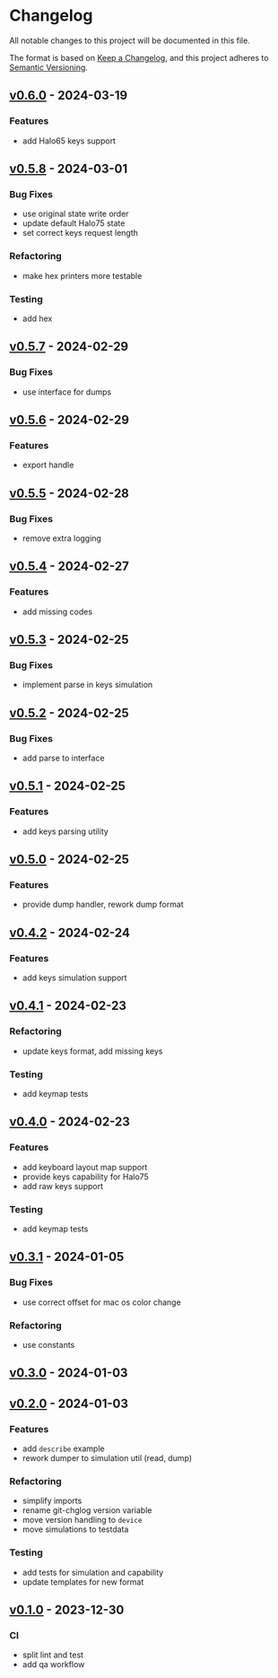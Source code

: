 # Changelog

All notable changes to this project will be documented in this file.

The format is based on [Keep a Changelog][],
and this project adheres to [Semantic Versioning][].


## [v0.6.0](https://github.com/mishamyrt/nuga-lib/releases/tag/v0.6.0) - 2024-03-19
### Features
- add Halo65 keys support


## [v0.5.8](https://github.com/mishamyrt/nuga-lib/releases/tag/v0.5.8) - 2024-03-01
### Bug Fixes
- use original state write order
- update default Halo75 state
- set correct keys request length

### Refactoring
- make hex printers more testable

### Testing
- add hex


## [v0.5.7](https://github.com/mishamyrt/nuga-lib/releases/tag/v0.5.7) - 2024-02-29
### Bug Fixes
- use interface for dumps


## [v0.5.6](https://github.com/mishamyrt/nuga-lib/releases/tag/v0.5.6) - 2024-02-29
### Features
- export handle


## [v0.5.5](https://github.com/mishamyrt/nuga-lib/releases/tag/v0.5.5) - 2024-02-28
### Bug Fixes
- remove extra logging


## [v0.5.4](https://github.com/mishamyrt/nuga-lib/releases/tag/v0.5.4) - 2024-02-27
### Features
- add missing codes


## [v0.5.3](https://github.com/mishamyrt/nuga-lib/releases/tag/v0.5.3) - 2024-02-25
### Bug Fixes
- implement parse in keys simulation


## [v0.5.2](https://github.com/mishamyrt/nuga-lib/releases/tag/v0.5.2) - 2024-02-25
### Bug Fixes
- add parse to interface


## [v0.5.1](https://github.com/mishamyrt/nuga-lib/releases/tag/v0.5.1) - 2024-02-25
### Features
- add keys parsing utility


## [v0.5.0](https://github.com/mishamyrt/nuga-lib/releases/tag/v0.5.0) - 2024-02-25
### Features
- provide dump handler, rework dump format


## [v0.4.2](https://github.com/mishamyrt/nuga-lib/releases/tag/v0.4.2) - 2024-02-24
### Features
- add keys simulation support


## [v0.4.1](https://github.com/mishamyrt/nuga-lib/releases/tag/v0.4.1) - 2024-02-23
### Refactoring
- update keys format, add missing keys

### Testing
- add keymap tests


## [v0.4.0](https://github.com/mishamyrt/nuga-lib/releases/tag/v0.4.0) - 2024-02-23
### Features
- add keyboard layout map support
- provide keys capability for Halo75
- add raw keys support

### Testing
- add keymap tests


## [v0.3.1](https://github.com/mishamyrt/nuga-lib/releases/tag/v0.3.1) - 2024-01-05
### Bug Fixes
- use correct offset for mac os color change

### Refactoring
- use constants


## [v0.3.0](https://github.com/mishamyrt/nuga-lib/releases/tag/v0.3.0) - 2024-01-03

## [v0.2.0](https://github.com/mishamyrt/nuga-lib/releases/tag/v0.2.0) - 2024-01-03
### Features
- add `describe` example
- rework dumper to simulation util (read, dump)

### Refactoring
- simplify imports
- rename git-chglog version variable
- move version handling to `device`
- move simulations to testdata

### Testing
- add tests for simulation and capability
- update templates for new format


## [v0.1.0](https://github.com/mishamyrt/nuga-lib/releases/tag/v0.1.0) - 2023-12-30
### CI
- split lint and test
- add qa workflow

[keep a changelog]: https://keepachangelog.com/en/1.0.0/
[semantic versioning]: https://semver.org/spec/v2.0.0.html
[Unreleased]: https://github.com/mishamyrt/nuga-lib/compare/v0.6.0...HEAD
[v0.6.0]: https://github.com/mishamyrt/nuga-lib/compare/v0.5.8...v0.6.0
[v0.5.8]: https://github.com/mishamyrt/nuga-lib/compare/v0.5.7...v0.5.8
[v0.5.7]: https://github.com/mishamyrt/nuga-lib/compare/v0.5.6...v0.5.7
[v0.5.6]: https://github.com/mishamyrt/nuga-lib/compare/v0.5.5...v0.5.6
[v0.5.5]: https://github.com/mishamyrt/nuga-lib/compare/v0.5.4...v0.5.5
[v0.5.4]: https://github.com/mishamyrt/nuga-lib/compare/v0.5.3...v0.5.4
[v0.5.3]: https://github.com/mishamyrt/nuga-lib/compare/v0.5.2...v0.5.3
[v0.5.2]: https://github.com/mishamyrt/nuga-lib/compare/v0.5.1...v0.5.2
[v0.5.1]: https://github.com/mishamyrt/nuga-lib/compare/v0.5.0...v0.5.1
[v0.5.0]: https://github.com/mishamyrt/nuga-lib/compare/v0.4.2...v0.5.0
[v0.4.2]: https://github.com/mishamyrt/nuga-lib/compare/v0.4.1...v0.4.2
[v0.4.1]: https://github.com/mishamyrt/nuga-lib/compare/v0.4.0...v0.4.1
[v0.4.0]: https://github.com/mishamyrt/nuga-lib/compare/v0.3.1...v0.4.0
[v0.3.1]: https://github.com/mishamyrt/nuga-lib/compare/v0.3.0...v0.3.1
[v0.3.0]: https://github.com/mishamyrt/nuga-lib/compare/v0.2.0...v0.3.0
[v0.2.0]: https://github.com/mishamyrt/nuga-lib/compare/v0.1.0...v0.2.0
